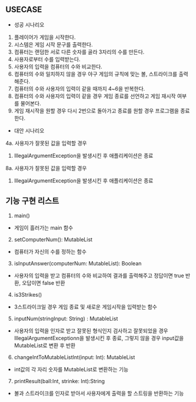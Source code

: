 ## USECASE
- 성공 시나리오
1. 플레이어가 게임을 시작한다.
2. 시스템은 게임 시작 문구를 출력한다.
3. 컴퓨터는 랜덤한 서로 다른 숫자를 골라 3자리의 수를 만든다.
4. 사용자로부터 수를 입력받는다.
5. 사용자의 입력을 컴퓨터의 수와 비교한다.
6. 컴퓨터의 수와 일치하지 않을 경우 야구 게임의 규칙에 맞는 볼, 스트라이크를 출력해준다.
7. 컴퓨터의 수와 사용자의 입력이 같을 때까지 4~6을 반복한다.
8. 컴퓨터의 수와 사용자의 입력이 같을 경우 게임 종료를 선언하고 게임 재시작 여부를 물어본다.
9. 게임 재시작을 원할 경우 다시 2번으로 돌아가고 종료를 원할 경우 프로그램을 종료한다.


- 대안 시나리오

4a. 사용자가 잘못된 값을 입력할 경우
1. IllegalArgumentException을 발생시킨 후 애플리케이션은 종료

8a. 사용자가 잘못된 값을 입력할 경우
1. IllegalArgumentException을 발생시킨 후 애플리케이션은 종료


## 기능 구현 리스트
1. main()
- 게임이 흘러가는 main 함수
2. setComputerNum(): MutableList<Int>
- 컴퓨터가 자신의 수를 정하는 함수
3. isInputAnswer(computerNum: MutableList<Int>): Boolean
- 사용자의 입력을 받고 컴퓨터의 수와 비교하여 결과를 출력해주고 정답이면 true 반환, 오답이면 false 반환
4. is3Strikes()
- 3스트라이크일 경우 게임 종료 및 새로운 게임시작을 입력받는 함수
5. inputNum(stringInput: String) : MutableList<Int>
- 사용자의 입력을 인자로 받고 잘못된 형식인지 검사하고 잘못되었을 경우 IllegalArgumentExceptionn을 발생시킨 후 종료, 그렇지 않을 경우 input값을 MutableList<Int>로 변환 후 반환
6. changeIntToMutableListInt(input: Int): MutableList<Int>
- int값의 각 자리 숫자를 MutableList<Int>로 변환하는 기능
7. printResult(ball:Int, strinke: Int):String
- 볼과 스트라이크를 인자로 받아서 사용자에게 출력을 할 스트링을 반환하는 기능